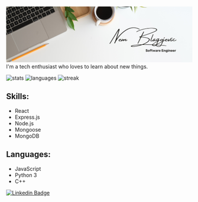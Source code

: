 ![Header image](https://github.com/nem-bla/nem-bla/blob/main/White%20Minimalist%20Profile%20LinkedIn%20Banner.png?raw=true)
I'm a tech enthusiast who loves to learn about new things.

![stats](https://github-readme-stats.vercel.app/api?username=nem-bla&theme=dark&show_icons=true&hide_border=true&count_private=true)
![languages](https://github-readme-stats.vercel.app/api/top-langs/?username=nem-bla&theme=dark&show_icons=true&hide_border=true&layout=compact)
![streak](https://github-readme-streak-stats.herokuapp.com/?user=nem-bla&theme=dark&hide_border=true)


## Skills:
- React
- Express.js
- Node.js
- Mongoose
- MongoDB

## Languages:
- JavaScript
- Python 3
- C++





[![Linkedin Badge](https://img.shields.io/badge/-LinkedIn-blue?style=flat-square&logo=Linkedin&logoColor=white&link=https://www.linkedin.com/in/nblagoje/)](https://www.linkedin.com/in/nblagoje/)
